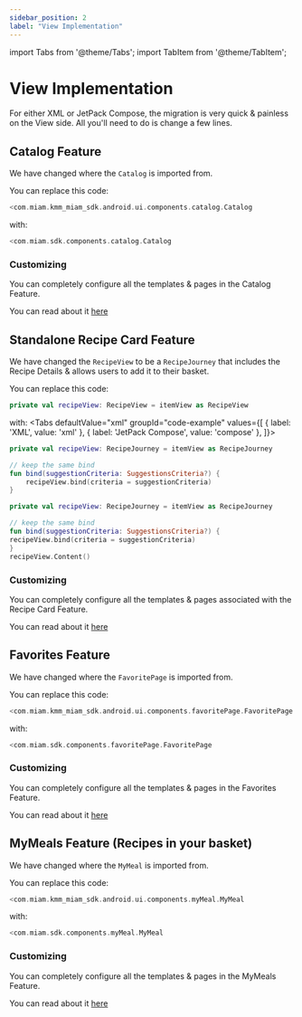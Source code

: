 ```yaml
---
sidebar_position: 2
label: "View Implementation"
---
```


import Tabs from '@theme/Tabs';
import TabItem from '@theme/TabItem';

# View Implementation

For either XML or JetPack Compose, the migration is very quick & painless on the View side.
All you'll need to do is change a few lines.

## Catalog Feature

We have changed where the `Catalog` is imported from.

You can replace this code:
```kotlin
<com.miam.kmm_miam_sdk.android.ui.components.catalog.Catalog
```
with:
```kotlin
<com.miam.sdk.components.catalog.Catalog
```

### Customizing

You can completely configure all the templates & pages in the Catalog Feature.

You can read about it [here](../../features/catalog/customize-views)

## Standalone Recipe Card Feature

We have changed the `RecipeView` to be a `RecipeJourney` that includes the Recipe Details & allows users to add it to their basket.

You can replace this code:
```kotlin
private val recipeView: RecipeView = itemView as RecipeView
```
with:
<Tabs
defaultValue="xml"
groupId="code-example"
values={[
{ label: 'XML', value: 'xml' },
{ label: 'JetPack Compose', value: 'compose' },
]}>

<TabItem value="xml">

```kotlin
private val recipeView: RecipeJourney = itemView as RecipeJourney

// keep the same bind
fun bind(suggestionCriteria: SuggestionsCriteria?) {
    recipeView.bind(criteria = suggestionCriteria)
}
```
</TabItem>
<TabItem value="compose">

```kotlin
private val recipeView: RecipeJourney = itemView as RecipeJourney

// keep the same bind
fun bind(suggestionCriteria: SuggestionsCriteria?) {
recipeView.bind(criteria = suggestionCriteria)
}
recipeView.Content()
```
</TabItem>
</Tabs>

### Customizing

You can completely configure all the templates & pages associated with the Recipe Card Feature.

You can read about it [here](../../features/recipe-card/customize-views)

## Favorites Feature

We have changed where the `FavoritePage` is imported from.

You can replace this code:
```kotlin
<com.miam.kmm_miam_sdk.android.ui.components.favoritePage.FavoritePage
```
with:
```kotlin
<com.miam.sdk.components.favoritePage.FavoritePage
```

### Customizing

You can completely configure all the templates & pages in the Favorites Feature.

You can read about it [here](../../features/favorites/customize-views)

## MyMeals Feature (Recipes in your basket)

We have changed where the `MyMeal` is imported from.

You can replace this code:
```kotlin
<com.miam.kmm_miam_sdk.android.ui.components.myMeal.MyMeal
```
with:
```kotlin
<com.miam.sdk.components.myMeal.MyMeal
```

### Customizing

You can completely configure all the templates & pages in the MyMeals Feature.

You can read about it [here](../../features/myMeals/customize-views)
